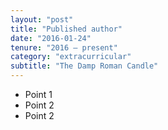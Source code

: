 ```yaml
---
layout: "post"
title: "Published author"
date: "2016-01-24"
tenure: "2016 – present"
category: "extracurricular"
subtitle: "The Damp Roman Candle"
---
```


- Point 1
- Point 2
- Point 2
